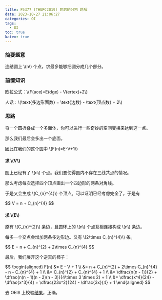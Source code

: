 ```yaml
---
title: P5377 [THUPC2019] 鸽鸽的分割 题解
date: 2023-10-27 21:06:27
categories: OI
tags:
  - OI
toc: true
katex: true
---
```

### 简要题意

连结圆上 \\(n\\) 个点，求最多能够把圆分成几个部分。

### 前置知识

欧拉公式：\\(F(ace)=E(dge) - V(ertex)+2\\)

人话：\\(\text{多边形面数} = \text{边数} - \text{顶点数} + 2\\)

### 思路

将一个圆折叠成一个多面体，你可以进行一些奇妙的空间变换来达到这一点。

那么我们最后会多出一个底面。

因此在我们的这个圆中 \\(F(n)=E-V+1\\)

#### 求 \\(V\\)

圆上已经有了 \\(n\\) 个点。我们要使得圆内不存在三线共点的情况。

那么考虑每次选择四个顶点画出一个四边形的两条对角线。

于是又会生成 \\(C_{n}^{4}\\) 个顶点。可以证明已经考虑完全了，于是有

<div>
$$
V = n + C_{n}^{4}
$$
</div>

#### 求 \\(E\\)

原有 \\(C_{n}^{2}\\) 条边，且圆环上的 \\(n\\) 个点互相连接构成 \\(n\\) 条边。

每多一个交点会增加两条多边形边。又有 \\(2\times C_{n}^{4}\\) 条。

<div>
$$
E = n + C_{n}^{2} + 2\times C_{n}^{4}
$$
</div>

最后，我们展开这个逆天的柿子：

<div>
$$
\begin{aligned}
	F(n) &= E - V + 1 \\
	&= n + C_{n}^{2} + 2\times C_{n}^{4} - n - C_{n}^{4} + 1 \\
	&= C_{n}^{2} + C_{n}^{4} + 1 \\
	&= \dfrac{n(n - 1)}{2} + \dfrac{n(n - 1)(n - 2)(n - 3)}{4\times 3 \times 2} + 1 \\
	&= \dfrac{x^4}{24} - \dfrac{x^3}{4} + \dfrac{23x^2}{24} - \dfrac{3x}{4} + 1
\end{aligned}
$$
</div>

去 OEIS 上校验[结果](https://oeis.org/A000127 "result")，正确。
